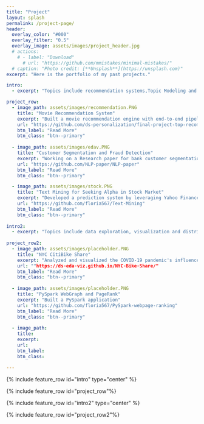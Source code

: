 ```yaml
---
title: "Project"
layout: splash
permalink: /project-page/
header:
  overlay_color: "#000"
  overlay_filter: "0.5"
  overlay_image: assets/images/project_header.jpg
  # actions:
    # - label: "Download"
      # url: "https://github.com/mmistakes/minimal-mistakes/"
  # caption: "Photo credit: [**Unsplash**](https://unsplash.com)"
excerpt: "Here is the portfolio of my past projects."

intro: 
  - excerpt: "Topics include recommendation systems,Topic Modeling and Natural Language Processing"

project_row:
  - image_path: assets/images/recommendation.PNG
    title: "Movie Recommendation System"
    excerpt: "Built a movie recommendation engine with end-to-end pipeline for personalized top recommended movies and conducted extensive experiments."
    url: "https://github.com/ds-personalization/final-project-top-recommended-final"
    btn_label: "Read More"
    btn_class: "btn--primary"
    
  - image_path: assets/images/edav.PNG
    title: "Customer Segmentation and Fraud Detection"
    excerpt: "Working on a Research paper for bank customer segmentation and fraud detection based on transaction data with innovative work"
    url: "https://github.com/NLP-paper/NLP-paper"
    btn_label: "Read More"
    btn_class: "btn--primary"

  - image_path: assets/images/stock.PNG
    title: "Text Mining for Seeking Alpha in Stock Market"
    excerpt: "Developed a prediction system by leveraging Yahoo Finance News for stock price prediction; simulated a systematic trading strategy"
    url: "https://github.com/floria567/Text-Mining"
    btn_label: "Read More"
    btn_class: "btn--primary"
    
intro2:
  - excerpt: "Topics include data exploration, visualization and distribution system, etc."
  
project_row2:
  - image_path: assets/images/placeholder.PNG
    title: "NYC CitiBike Share"
    excerpt: "Analyzed and visualized the COVID-19 pandemic's influence on New York City residents who use Citi Bike as part of their commuting tools."
    url: ""https://ds-eda-viz.github.io/NYC-Bike-Share/"
    btn_label: "Read More"
    btn_class: "btn--primary"
    
  - image_path: assets/images/placeholder.PNG
    title: "PySpark WebGraph and PageRank"
    excerpt: "Built a PySpark application"
    url: "https://github.com/floria567/PySpark-webpage-ranking"
    btn_label: "Read More"
    btn_class: "btn--primary"
    
  - image_path: 
    title: 
    excerpt: 
    url: 
    btn_label: 
    btn_class:
    
---
```


{% include feature_row id="intro" type="center" %}

{% include feature_row id="project_row"%}

{% include feature_row id="intro2" type="center" %}

{% include feature_row id="project_row2"%}



<!-- {% include feature_row id="feature_row2" type="left" %} -->

<!-- {% include feature_row id="feature_row3" type="right" %} -->

<!-- {% include feature_row id="feature_row4" type="center" %} -->
